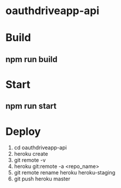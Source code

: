 # oauthdriveapp-api

# Build

## npm run build

# Start

## npm run start

# Deploy

1. cd oauthdriveapp-api
2. heroku create
3. git remote -v
4. heroku git:remote -a <repo_name>
5. git remote rename heroku heroku-staging
6. git push heroku master
